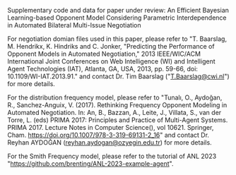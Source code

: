 Supplementary code and data for paper under review: An Efficient Bayesian Learning-based Opponent Model Considering Parametric Interdependence in Automated Bilateral Multi-Issue Negotiation

For negotiation domian files used in this paper, please refer to "T. Baarslag, M. Hendrikx, K. Hindriks and C. Jonker, "Predicting the Performance of Opponent Models in Automated Negotiation," 2013 IEEE/WIC/ACM International Joint Conferences on Web Intelligence (WI) and Intelligent Agent Technologies (IAT), Atlanta, GA, USA, 2013, pp. 59-66, doi: 10.1109/WI-IAT.2013.91." and contact Dr. Tim Baarslag ("T.Baarslag@cwi.nl") for more details.

For the distribution frequency model, please refer to "Tunalı, O., Aydoğan, R., Sanchez-Anguix, V. (2017). Rethinking Frequency Opponent Modeling in Automated Negotiation. In: An, B., Bazzan, A., Leite, J., Villata, S., van der Torre, L. (eds) PRIMA 2017: Principles and Practice of Multi-Agent Systems. PRIMA 2017. Lecture Notes in Computer Science(), vol 10621. Springer, Cham. https://doi.org/10.1007/978-3-319-69131-2_16" and contact Dr. Reyhan
AYDOĞAN (reyhan.aydogan@ozyegin.edu.tr) for more details.

For the Smith Frequency model, please refer to the tutorial of ANL 2023 "https://github.com/brenting/ANL-2023-example-agent".
